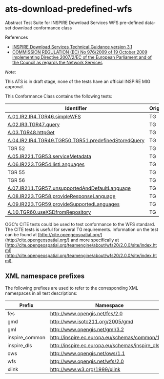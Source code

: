 ats-download-predefined-wfs
===========================

Abstract Test Suite for INSPIRE Download Services WFS pre-defined data-set download conformance class

References
* [INSPIRE Download Services Technical Guidance version 3.1](http://inspire.ec.europa.eu/documents/Network_Services/Technical_Guidance_Download_Services_v3.1.pdf)
* [COMMISSION REGULATION (EC) No 976/2009 of 19 October 2009 implementing Directive 2007/2/EC of the European Parliament and of the Council as regards the Network Services](http://eur-lex.europa.eu/legal-content/EN/TXT/PDF/?uri=CELEX:02009R0976-20101228&from=EN)

*Note*: 

This ATS is in draft stage, none of the tests have an official INSPIRE MIG approval.

This Conformance Class contains the following tests:

| Identifier                                                        | Origin | Mechanical | Status   |
| ----------------------------------------------------------------- | ------ | ---------- | -------- |
| [A.01.IR2.IR4.TGR46.simpleWFS](A.01.IR2.IR4.TGR46.simpleWFS.md)    | TG     | [OGC CITE](#ogccite)        | Draft    |
| [A.02.IR3.TGR47.query](A.02.IR3.TGR47.query.md)    | TG     | [OGC CITE](#ogccite)       | Draft    |
| [A.03.TGR48.httpGet](A.03.TGR48.httpGet.md)   | TG     | [OGC CITE](#ogccite)       | Draft    |
| [A.04.IR2.IR4.TGR49.TGR50.TGR51.predefinedStoredQuery](A.04.IR2.IR4.TGR49.TGR50.TGR51.predefinedStoredQuery.md) | TG   | Yes | Draft    |
| TGR 52 | TG | No | - |
| [A.05.IR221.TGR53.serviceMetadata](A.05.IR221.TGR53.serviceMetadata.md) | TG     | Yes       | Draft    |
| [A.06.IR223.TGR54.listLanguages](A.06.IR223.TGR54.listLanguages.md) | TG     | Yes       | Draft    |
| TGR 55 | TG | No | - |
| TGR 56 | TG | No | - |
| [A.07.IR211.TGR57.unsupportedAndDefaultLanguage](A.07.IR211.TGR57.unsupportedAndDefaultLanguage.md)  | TG     | Yes       | Draft    |
| [A.08.IR223.TGR58.provideResponseLanguage](A.08.IR223.TGR58.provideResponseLanguage.md) | TG     | Yes       | Draft    |
| [A.09.IR223.TGR59.provideSupportedLanguages](A.09.IR223.TGR59.provideSupportedLanguages.md) | TG     | Yes       | Draft    |
| [A.10.TGR60.useXSDfromRepository](A.10.TGR60.useXSDfromRepository.md)  | TG     | Yes       | Draft    |

<a name="ogccite">OGC's CITE</a> tests could be used to test conformance to the WFS standard. The CITE tests is useful for several TG requirements. Information on the test can be found at [http://cite.opengeospatial.org/](http://cite.opengeospatial.org/) and more specifically at [http://cite.opengeospatial.org/teamengine/about/wfs20/2.0.0/site/index.html](http://cite.opengeospatial.org/teamengine/about/wfs20/2.0.0/site/index.html).


## XML namespace prefixes <a name="namespaces"></a>

The following prefixes are used to refer to the corresponding XML namespaces in all test descriptions:

Prefix         | Namespace
-------------- | -------------------------------------------------
fes | http://www.opengis.net/fes/2.0
gmd | http://www.isotc211.org/2005/gmd
gml | http://www.opengis.net/gml/3.2
inspire\_common| http://inspire.ec.europa.eu/schemas/common/1.0
inspire\_dls   | http://inspire.ec.europa.eu/schemas/inspire_dls/1.0
ows | http://www.opengis.net/ows/1.1
wfs | http://www.opengis.net/wfs/2.0
xlink          | http://www.w3.org/1999/xlink